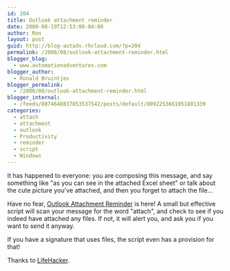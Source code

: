 ```yaml
---
id: 204
title: Outlook attachment reminder
date: 2008-08-19T12:53:00-04:00
author: Ron
layout: post
guid: http://blog-autadv.rhcloud.com/?p=204
permalink: /2008/08/outlook-attachment-reminder.html
blogger_blog:
  - www.automationadventures.com
blogger_author:
  - Ronald Bruintjes
blogger_permalink:
  - /2008/08/outlook-attachment-reminder.html
blogger_internal:
  - /feeds/8074648837853537542/posts/default/8092253661051801339
categories:
  - attach
  - attachment
  - outlook
  - Productivity
  - reminder
  - script
  - Windows
---
```

It has happened to everyone: you are composing this message, and say something like "as you can see in the attached Excel sheet" or talk about the cute picture you've attached, and then you forget to attach the file...

Have no fear, <a href="http://mark.bird.googlepages.com/home" target="_blank">Outlook Attachment Reminder</a> is here! A small but effective script will scan your message for the word "attach", and check to see if you indeed have attached any files. If not, it will alert you, and ask you if you want to send it anyway.

If you have a signature that uses files, the script even has a provision for that!

Thanks to <a href="http://lifehacker.com/software/attachments/the-microsoft-outlook-attachment-reminder-182322.php" target="_blank">LifeHacker</a>.